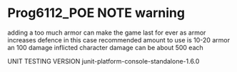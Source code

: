 # Prog6112_POE NOTE warning
adding a too much armor can make the game last 
for ever as armor increases defence in this case recommended amount to use is 10-20 armor an 100 damage inflicted 
character damage can be about 500 each 

UNIT TESTING VERSION
junit-platform-console-standalone-1.6.0

